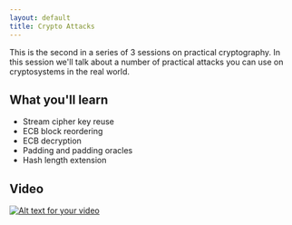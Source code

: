 ```yaml
---
layout: default
title: Crypto Attacks
---
```


This is the second in a series of 3 sessions on practical cryptography.  In this session we'll talk about a number of practical attacks you can use on cryptosystems in the real world.

What you'll learn
-----------------

- Stream cipher key reuse
- ECB block reordering
- ECB decryption
- Padding and padding oracles
- Hash length extension

Video
-----

<div class="container">
  
[![Alt text for your video](https://img.youtube.com/vi/jtcpREJLN1Y/0.jpg)](http://www.youtube.com/watch?v=jtcpREJLN1Y)


</div>

